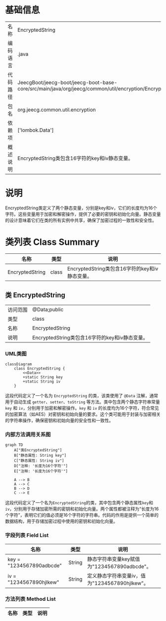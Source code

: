 # 基础信息

|      |      |
|------|------|
| 名称 | EncryptedString |
| 编码语言 | .java |
| 代码路径 | JeecgBoot/jeecg-boot/jeecg-boot-base-core/src/main/java/org/jeecg/common/util/encryption/EncryptedString.java |
| 包名 | org.jeecg.common.util.encryption |
| 依赖项 | ['lombok.Data'] |
| 概述说明 | EncryptedString类包含16字符的key和iv静态变量。 |

# 说明

EncryptedString类定义了两个静态变量，分别是key和iv，它们的长度均为16个字符。这些变量用于加密和解密操作，提供了必要的密钥和初始化向量。静态变量的设计意味着它们在类的所有实例中共享，确保了加密过程的一致性和安全性。

# 类列表 Class Summary

| 名称   | 类型  | 说明 |
|-------|------|-------------|
| EncryptedString | class | EncryptedString类包含16字符的key和iv静态变量。 |



## 类 EncryptedString

|      |      |
|------|------|
| 访问范围 | @Data;public |
| 类型 | class |
| 名称 | EncryptedString |
| 说明 | EncryptedString类包含16字符的key和iv静态变量。 |


### UML类图

```mermaid
classDiagram
    class EncryptedString {
        <<Data>>
        +static String key
        +static String iv
    }
```

这段代码定义了一个名为 `EncryptedString` 的类，该类使用了 `@Data` 注解，通常用于自动生成 `getter`、`setter`、`toString` 等方法。类中包含两个静态字符串常量 `key` 和 `iv`，分别用于加密和解密操作。`key` 和 `iv` 的长度均为16个字符，符合常见的加密算法（如AES）对密钥和初始向量的要求。这个类可能用于封装与加密相关的字符串操作，确保密钥和初始向量的安全性和一致性。


### 内部方法调用关系图

```mermaid
graph TD
    A["类EncryptedString"]
    B["静态属性: String key"]
    C["静态属性: String iv"]
    D["注释: '长度为16个字符'"]
    E["注释: '长度为16个字符'"]

    A --> B
    A --> C
    B --> D
    C --> E
```

这段代码定义了一个名为`EncryptedString`的类，其中包含两个静态属性`key`和`iv`，分别用于存储加密所需的密钥和初始化向量。两个属性都被注释为“长度为16个字符”，表明它们的值必须是16个字符的字符串。代码的作用是提供一个简单的数据结构，用于存储加密过程中使用的密钥和初始化向量。

### 字段列表 Field List

| 名称  | 类型  | 说明 |
|-------|-------|------|
| key = "1234567890adbcde" | String | 静态字符串变量key赋值为"1234567890adbcde"。 |
| iv  = "1234567890hjlkew" | String | 定义静态字符串变量iv，值为"1234567890hjlkew"。 |

### 方法列表 Method List

| 名称  | 类型  | 说明 |
|-------|-------|------|




